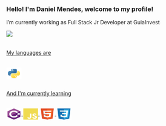 ### Hello! I'm Daniel Mendes, welcome to my profile!

I’m currently working as Full Stack Jr Developer at GuiaInvest

 <div>
  <a href="https://github.com/TheAwesomeStorm">
  <img height="180em" src="https://github-readme-stats.vercel.app/api?username=TheAwesomeStorm&show_icons=true&theme=github_dark&include_all_commits=true&count_private=true"/>
</div>

 ##
  
 My languages are
  
  <div style="display: inline_block"><br>
    <img align="center" alt="Daniel-Python" height="30" width="40" src="https://raw.githubusercontent.com/devicons/devicon/master/icons/python/python-original.svg">
  </div>
  
  ##
  
 And I'm currently learning
  
 <div style="display: inline_block"><br>
  <img align="center" alt="Daniel-Csharp" height="30" width="40" src="https://raw.githubusercontent.com/devicons/devicon/master/icons/csharp/csharp-original.svg">
  <img align="center" alt="Daniel-Js" height="30" width="40" src="https://raw.githubusercontent.com/devicons/devicon/master/icons/javascript/javascript-plain.svg">
  <img align="center" alt="Daniel-HTML" height="30" width="40" src="https://raw.githubusercontent.com/devicons/devicon/master/icons/html5/html5-original.svg">
  <img align="center" alt="Daniel-CSS" height="30" width="40" src="https://raw.githubusercontent.com/devicons/devicon/master/icons/css3/css3-original.svg"> 
</div>
